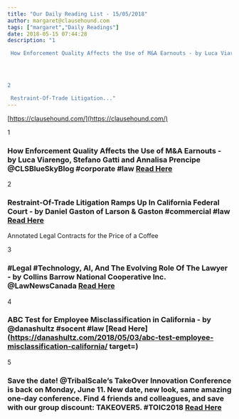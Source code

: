 ```yaml
---
title: "Our Daily Reading List - 15/05/2018"
author: margaret@clausehound.com
tags: ["margaret","Daily Readings"]
date: 2018-05-15 07:44:28
description: "1

 How Enforcement Quality Affects the Use of M&A Earnouts - by Luca Viarengo, Stefano Gatti and Annalisa Prencipe @CLSBlueSkyBlog #corporate #law Read Here

 


2

 Restraint-Of-Trade Litigation..."
---
```


[https://clausehound.com/](https://clausehound.com/)

1

###  How Enforcement Quality Affects the Use of M&A Earnouts - by Luca Viarengo, Stefano Gatti and Annalisa Prencipe @CLSBlueSkyBlog #corporate #law [Read Here](http://clsbluesky.law.columbia.edu/2018/05/02/how-enforcement-quality-affects-the-use-of-ma-earnouts/)

 

2

###  Restraint-Of-Trade Litigation Ramps Up In California Federal Court - by Daniel Gaston of Larson & Gaston #commercial #law [Read Here](https://www.larsongaston.com/blog/2018/05/restraint-of-trade-litigation-ramps-up-in-california-federal-court.shtml)

Annotated Legal Contracts
for the Price of a Coffee

3

###  #Legal #Technology, AI, And The Evolving Role Of The Lawyer - by Collins Barrow National Cooperative Inc. @LawNewsCanada [Read Here](http://www.mondaq.com/canada/x/698344/new+technology/Tech+Central+Legal+technology+AI+and+the+evolving+role+of+the+lawyer)

 

4

###  ABC Test for Employee Misclassification in California - by @danashultz #socent #law [Read Here](https://danashultz.com/2018/05/03/abc-test-employee-misclassification-california/ target=)

 

5

###  Save the date! @TribalScale’s TakeOver Innovation Conference is back on Monday, June 11. New date, new look, same amazing one-day conference. Find 4 friends and colleagues, and save with our group discount: TAKEOVER5. #TOIC2018  [Read Here](https://goo.gl/N2Jh9h)

 